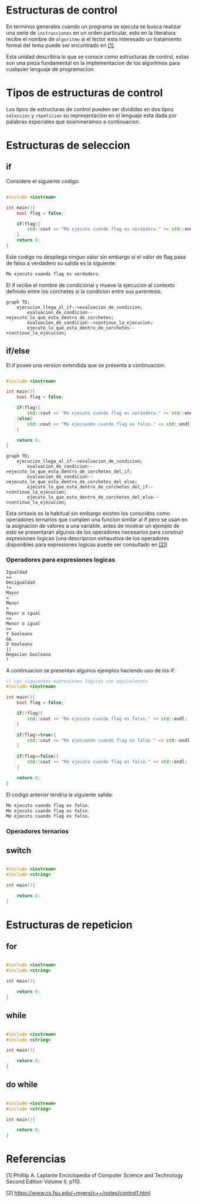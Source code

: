 # Estructuras de control

En terminos generales cuando un programa se ejecuta se busca realizar
una serie de ```instrucciones``` en un orden particular, esto en la
literatura recibe el nombre de ```algoritmo``` si el lector esta interesado
un tratamiento formal del tema puede ser encontrado en [[1]](1).

Esta unidad describira lo que se conoce como estructuras de control,
estas son una pieza fundamental en la implementacion de los algoritmos
para cualquier lenguaje de programacion.

# Tipos de estructuras de control

Los tipos de estructuras de control pueden ser divididas en dos tipos
```seleccion``` y ```repeticion``` su representacion en el lenguaje
esta dada por palabras especiales que examineramos a continuacion.

# Estructuras de seleccion

## if

Considere el siguiente codigo:

```cpp

#include <iostream>

int main(){
	bool flag = false;

	if(flag){
		std::cout << "Me ejecuto cuando flag es verdadero." << std::endl;
	}
	return 0;
}

```
Este codigo no despliega ningun valor sin embargo si el valor de flag
pasa de falso a verdadero su salida es la siguiente:

```bash
Me ejecuto cuando flag es verdadero.
```
El if recibe el nombre de condicional y mueve la ejecucion al contexto definido
entre los corchetes si la condicion entre sus parentesis.

```mermaid
graph TD;
    ejecucion_llega_al_if-->evaluacion_de_condicion;
		evaluacion_de_condicion-->ejecuto_lo_que_esta_dentro_de_corchetes;
		evaluacion_de_condicion-->continuo_la_ejecucion;
		ejecuto_lo_que_esta_dentro_de_corchetes-->continuo_la_ejecucion;
```

## if/else
El if posee una version extendida que se presenta a continuacion:

```cpp

#include <iostream>

int main(){
	bool flag = false;

	if(flag){
		std::cout << "Me ejecuto cuando flag es verdadero." << std::endl;
	}else{
		std::cout << "Me ejecuando cuando flag es falso." << std::endl;
	}

	return 0;
}

```

```mermaid
graph TD;
    ejecucion_llega_al_if-->evaluacion_de_condicion;
		evaluacion_de_condicion-->ejecuto_lo_que_esta_dentro_de_corchetes_del_if;
		evaluacion_de_condicion-->ejecuto_lo_que_esta_dentro_de_corchetes_del_else;
		ejecuto_lo_que_esta_dentro_de_corchetes_del_if-->continuo_la_ejecucion;
		ejecuto_lo_que_esta_dentro_de_corchetes_del_else-->continuo_la_ejecucion;
```

Esta sintaxis es la habitual sin embargo existen los conocidos como operadores
ternarios que cumplen una funcion similar al if pero se usan en la asignacion
de valores a una variable, antes de mostrar un ejemplo de esto se presentaran
algunos de los operadores necesarios para construir expresiones logicas (una descripcion exhaustiva de los operadores disponibles para expresiones logicas puede ser consultado en [[2]](2))

### Operadores para expresiones logicas

```
Igualdad
==
Desigualdad
!=
Mayor
<
Menor
>
Mayor o igual
<=
Menor o igual
>=
Y booleano
&&
O booleano
||
Negacion booleana
!

```

A continuacion se presentan algunos ejemplos haciendo uso de
los if:

```cpp
// Las siguientes expresiones logicas son equivalentes
#include <iostream>

int main(){
	bool flag = false;

	if(!flag){
		std::cout << "Me ejecuto cuando flag es falso." << std::endl;
	}

	if(flag!=true){
		std::cout << "Me ejecuando cuando flag es falso." << std::endl;
	}

	if(flag==false){
		std::cout << "Me ejecuto cuando flag es falso." << std::endl;
	}

	return 0;
}

```
El codigo anterior tendria la siguiente salida:

```bash
Me ejecuto cuando flag es falso.
Me ejecuto cuando flag es falso.
Me ejecuto cuando flag es falso.
```

### Operadores ternarios




## switch

```cpp

#include <iostream>
#include <string>

int main(){

	return 0;
}

```

# Estructuras de repeticion

## for

```cpp

#include <iostream>
#include <string>

int main(){

	return 0;
}

```

## while

```cpp

#include <iostream>
#include <string>

int main(){

	return 0;
}

```

## do while

```cpp

#include <iostream>
#include <string>

int main(){

	return 0;
}

```

# Referencias

<a id="1">[1]</a>
Philllip A. Laplante
Enciclopedia of Computer Science and Technology Second Edition Volume II, p110.

<a id="1">[2]</a>
https://www.cs.fsu.edu/~myers/c++/notes/control1.html
